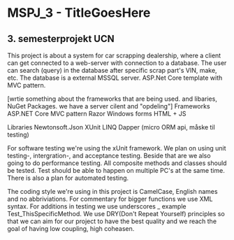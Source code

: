 # MSPJ_3 - TitleGoesHere
## 3. semesterprojekt UCN

This project is about a system for car scrapping dealership, where a client can get connected to a web-server with 
connection to a database. The user can search (query) in the database after specific scrap part's VIN, make, etc.
The database is a external MSSQL server. ASP.Net Core template with MVC pattern.

[wrtie something about the frameworks that are being used. and libaries, NuGet Packages. we have a server cilent and "opdeling"]
Frameworks
ASP.NET Core
MVC pattern
Razor
Windows forms
HTML + JS

Libraries
Newtonsoft.Json
XUnit
LINQ
Dapper (micro ORM api, måske til testing)

For software testing we're using the xUnit framework. We plan on using unit testing-, intergration-, and acceptance testing.
Beside that are we also going to do performance testing. All composite methods and classes should be tested. 
Test should be able to happen on multiple PC's at the same time. There is also a plan for automated testing.

The coding style we're using in this project is CamelCase, English names and no abbriviations. 
For commentary for bigger functions we use XML syntax. 
For additions in testing we use underscores _ example Test_ThisSpecificMethod.
We use DRY(Don't Repeat Yourself) principles so that we can aim for our project to have the best quality 
and we reach the goal of having low coupling, high coheasen. 

